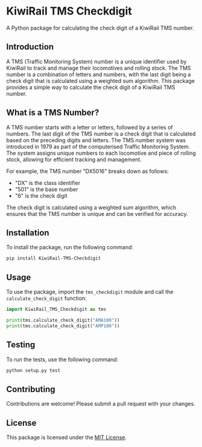 # KiwiRail TMS Checkdigit

A Python package for calculating the check digit of a KiwiRail TMS number.

## Introduction

A TMS (Traffic Monitoring System) number is a unique identifier used by KiwiRail to track and manage their locomotives and rolling stock. The TMS number is a combination of letters and numbers, with the last digit being a check digit that is calculated using a weighted sum algorithm. This package provides a simple way to calculate the check digit of a KiwiRail TMS number.

## What is a TMS Number?

A TMS number starts with a letter or letters, followed by a series of numbers. The last digit of the TMS number is a check digit that is calculated based on the preceding digits and letters. The TMS number system was introduced in 1979 as part of the computerised Traffic Monitoring System. The system assigns unique numbers to each locomotive and piece of rolling stock, allowing for efficient tracking and management.

For example, the TMS number "DX5016" breaks down as follows:

* "DX" is the class identifier
* "501" is the base number
* "6" is the check digit

The check digit is calculated using a weighted sum algorithm, which ensures that the TMS number is unique and can be verified for accuracy.

## Installation

To install the package, run the following command:

```bash
pip install KiwiRail-TMS-Checkdigit
```

## Usage

To use the package, import the `tms_checkdigit` module and call the `calculate_check_digit` function:

```python
import KiwiRail_TMS_Checkdigit as tms

print(tms.calculate_check_digit("AMA100"))
print(tms.calculate_check_digit("AMP100"))

```

## Testing

To run the tests, use the following command:

```bash
python setup.py test
```

## Contributing

Contributions are welcome! Please submit a pull request with your changes.

## License

This package is licensed under the [MIT License](LICENSE).
